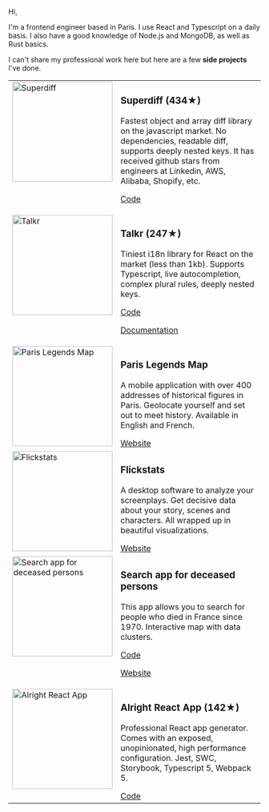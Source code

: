 Hi,

I'm a frontend engineer based in Paris. I use React and Typescript on a daily basis. I also have a good knowledge of Node.js and MongoDB, as well as Rust basics.

I can't share my professional work here but here are a few <b>side projects</b> I've done.

<table>
 
   <tr>
    <td valign="top"><img alt="Superdiff"  src="https://user-images.githubusercontent.com/43271780/209532864-24d7449e-1185-4810-9423-be5df1fe877f.png" height="200"></td>
    <td valign="top">
     <h3>Superdiff (434★)</h3>
     <p>Fastest object and array diff library on the javascript market. No dependencies, readable diff, supports deeply nested keys. It has received github stars from engineers at Linkedin, AWS, Alibaba, Shopify, etc.</p>
     <p><a href="https://github.com/DoneDeal0/superdiff">Code</a></p>
     </td>
  </tr>
 
 <tr>
    <td valign="top"><img alt="Talkr" src="https://user-images.githubusercontent.com/43271780/152165564-d129240d-e3d1-4643-beb5-f854699bf88c.png" height="200" style="object-fit: contain;"></td>
    <td valign="top">
     <h3>Talkr (247★)</h3>
     <p>Tiniest i18n library for React on the market (less than 1kb). Supports Typescript, live autocompletion, complex plural rules, deeply nested keys.</p>
      <a href="https://github.com/DoneDeal0/Talkr">Code</a>
       <p><a href="https://talkr-documentation.netlify.app/docs/intro">Documentation</a></p>
     </td>
  </tr>
  
 <tr>
    <td valign="top"><img  alt="Paris Legends Map" src="https://github.com/DoneDeal0/roaring-twenties-studio/assets/43271780/aa5d4193-519e-4dcd-9666-558167de4c09" height="200"></td>
    <td valign="top">
     <h3>Paris Legends Map</h3>
     <p>A mobile application with over 400 addresses of historical figures in Paris. Geolocate yourself and set out to meet history. Available in English and French.</p>
      <a href="https://paris-legends-map.roaring-twenties-studio.com">Website</a>
     </td>
  </tr>

   <tr>
    <td valign="top"><img alt="Flickstats" src="https://github.com/DoneDeal0/roaring-twenties-studio/assets/43271780/e79dc030-792e-46dd-9fc1-4384c7c04bbe" height="200" alt="Image description" style="object-fit: cover;"></td>
    <td valign="top">
     <h3>Flickstats</h3>
     <p>A desktop software to analyze your screenplays. Get decisive data about your story, scenes and characters. All wrapped up in beautiful visualizations.</p>
      <a href="https://flickstats.roaring-twenties-studio.com">Website</a>
     </td>
  </tr>
 
  <tr>
    <td valign="top"><img alt="Search app for deceased persons" src="https://user-images.githubusercontent.com/43271780/159786562-6906987f-6ded-4a8b-a9bc-205f2ea93601.png" height="200"></td>
    <td valign="top">
     <h3>Search app for deceased persons</h3>
     <p>This app allows you to search for people who died in France since 1970. Interactive map with data clusters.</p>
      <a href="https://github.com/DoneDeal0/morts-autour-de-vous">Code</a>
      <p><a href="https://recherche-personnes-decedees.netlify.app/">Website</a></p>
     </td>
  </tr>
  
<tr>
    <td valign="top"><img height="200" alt="Alright React App" src="https://user-images.githubusercontent.com/43271780/233714020-52d818b3-5080-4b54-b328-b68832661fc3.png"></td>
    <td valign="top">
     <h3>Alright React App (142★)</h3>
     <p>Professional React app generator. Comes with an exposed, unopinionated, high performance configuration. Jest, SWC, Storybook, Typescript 5, Webpack 5.</p>
      <a href="https://github.com/DoneDeal0/alright-react-app">Code</a>
     </td>
  </tr>
 
</table>


